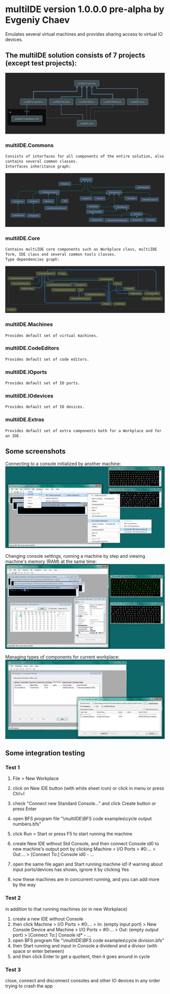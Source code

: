 # multiIDE version 1.0.0.0 pre-alpha by Evgeniy Chaev

Emulates several virtual machines and provides sharing access to virtual IO devices.

## The multiIDE solution consists of 7 projects (except test projects):

![architecture view](https://github.com/plankalkulist/multiIDE/blob/master/archview.png)

### multiIDE.Commons
	Consists of interfaces for all components of the entire solution, also contains several common classes.
	Interfaces inheritance graph:
![architecture view](https://github.com/plankalkulist/multiIDE/blob/master/Components%20Inheritance%20Depencies.png)
### multiIDE.Core
	Contains multiIDE core components such as Workplace class, multiIDE form, IDE class and several common tools classes.
	Type dependencies graph:
![architecture view](https://github.com/plankalkulist/multiIDE/blob/master/Core%20Assembly%20Type%20Dependencies%20Graph.png)
### multiIDE.Machines
	Provides default set of virtual machines.
### multiIDE.CodeEditors
	Provides default set of code editors.
### multiIDE.IOports
	Provides default set of IO ports.
### multiIDE.IOdevices
	Provides default set of IO devices.
### multiIDE.Extras
	Provides default set of extra components both for a Workplace and for an IDE.


## Some screenshots
Connecting to a console initialized by another machine:
![architecture view](https://github.com/plankalkulist/multiIDE/blob/master/screenshot1.png)

Changing console settings, running a machine by step and viewing machine's memory (RAM) at the same time:
![architecture view](https://github.com/plankalkulist/multiIDE/blob/master/screenshot2.png)

Managing types of components for current workplace:
![architecture view](https://github.com/plankalkulist/multiIDE/blob/master/screenshot3.png)


## Some integration testing

### Test 1
 1. File > New Workplace
 2. click on New IDE button (with white sheet icon) or click in menu or press Ctrl+I
 3. check "Connect new Standard Console..." and click Create button or press Enter
 4. open BFS program file "\multiIDE\BFS code examples\cycle output numbers.bfs"
 5. click Run > Start or press F5 to start running the machine

 6. create New IDE without Std Console, and then connect Console id0 to new machine's output port
   by clicking Machine > I/O Ports > #0:... > Out:... > [Connect To:] Console id0 - ...
 7. open the same file again and Start running machine id1
   if warning about input ports/devices has shown, ignore it by clicking Yes

 8. now these machines are in concurrent running, and you can add more by the way


### Test 2
 in addition to that running machines (or in new Workplace)
 1. create a new IDE without Console
 2. then click Machine > I/O Ports > #0:... > In: (empty input port) > New Console Device
   and Machine > I/O Ports > #0:... > Out: (empty output port) > [Connect To:] Console id* - ...
 3. open BFS program file "\multiIDE\BFS code examples\cycle division.bfs"
 4. then Start running and input in Console a dividend and a divisor (with space or enter between)
 5. and then click Enter to get a quotient, then it goes around in cycle

### Test 3
  close, connect and disconnect consoles and other IO devices in any order trying to crash the app

